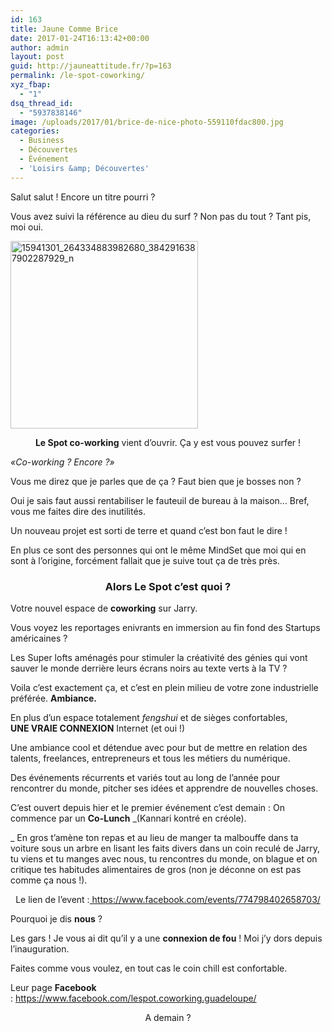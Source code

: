 ```yaml
---
id: 163
title: Jaune Comme Brice
date: 2017-01-24T16:13:42+00:00
author: admin
layout: post
guid: http://jauneattitude.fr/?p=163
permalink: /le-spot-coworking/
xyz_fbap:
  - "1"
dsq_thread_id:
  - "5937838146"
image: /uploads/2017/01/brice-de-nice-photo-559110fdac800.jpg
categories:
  - Business
  - Découvertes
  - Événement
  - 'Loisirs &amp; Découvertes'
---
```

Salut salut ! Encore un titre pourri ?
  
Vous avez suivi la référence au dieu du surf ? Non pas du tout ? Tant pis, moi oui.

<img class="aligncenter wp-image-166 size-medium" src="http://jauneattitude.fr/uploads/2017/01/le-spot-300x300.png" alt="15941301_264334883982680_3842916387902287929_n" width="300" height="300" srcset="http://jauneattitude.fr/uploads/2017/01/le-spot-300x300.png 300w, http://jauneattitude.fr/uploads/2017/01/le-spot-150x150.png 150w, http://jauneattitude.fr/uploads/2017/01/le-spot-400x400.png 400w, http://jauneattitude.fr/uploads/2017/01/le-spot.png 497w" sizes="(max-width: 300px) 100vw, 300px" />

<p style="text-align: center;">
  <strong>Le Spot co-working</strong> vient d&rsquo;ouvrir. Ça y est vous pouvez surfer !
</p>

_«Co-working ? Encore ?»_
  
Vous me direz que je parles que de ça ? Faut bien que je bosses non ?
  
Oui je sais faut aussi rentabiliser le fauteuil de bureau à la maison… Bref, vous me faites dire des inutilités.

Un nouveau projet est sorti de terre et quand c&rsquo;est bon faut le dire !
  
En plus ce sont des personnes qui ont le même MindSet que moi qui en sont à l&rsquo;origine, forcément fallait que je suive tout ça de très près.

<h3 style="text-align: center;">
  Alors<strong> Le Spot</strong> c&rsquo;est quoi ?
</h3>

Votre nouvel espace de **coworking** sur Jarry.
  
Vous voyez les reportages enivrants en immersion au fin fond des Startups américaines ?
  
Les Super lofts aménagés pour stimuler la créativité des génies qui vont sauver le monde derrière leurs écrans noirs au texte verts à la TV ?

Voila c&rsquo;est exactement ça, et c&rsquo;est en plein milieu de votre zone industrielle préférée. **Ambiance.**

En plus d&rsquo;un espace totalement _fengshui_ et de sièges confortables, **UNE VRAIE CONNEXION** Internet (et oui !)
  
Une ambiance cool et détendue avec pour but de mettre en relation des talents, freelances, entrepreneurs et tous les métiers du numérique.

Des événements récurrents et variés tout au long de l&rsquo;année pour rencontrer du monde, pitcher ses idées et apprendre de nouvelles choses.

C&rsquo;est ouvert depuis hier et le premier événement c&rsquo;est demain : On commence par un **Co-Lunch** _(Kannari kontré en créole).
  
_ En gros t&rsquo;amène ton repas et au lieu de manger ta malbouffe dans ta voiture sous un arbre en lisant les faits divers dans un coin reculé de Jarry, tu viens et tu manges avec nous, tu rencontres du monde, on blague et on critique tes habitudes alimentaires de gros (non je déconne on est pas comme ça nous !).

<p style="text-align: center;">
  Le lien de l&rsquo;event :<a href="https://www.facebook.com/events/774798402658703/"> https://www.facebook.com/events/774798402658703/</a>
</p>

Pourquoi je dis **nous** ?
  
Les gars ! Je vous ai dit qu&rsquo;il y a une **connexion de fou** ! Moi j&rsquo;y dors depuis l&rsquo;inauguration.

Faites comme vous voulez, en tout cas le coin chill est confortable.

Leur page **Facebook** : <https://www.facebook.com/lespot.coworking.guadeloupe/>

<p style="text-align: center;">
  A demain ?
</p>